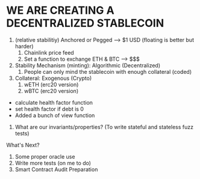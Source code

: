 # WE ARE CREATING A DECENTRALIZED STABLECOIN #

1. (relative stabilitiy) Anchored or Pegged --> $1 USD (floating is better but harder)
   1. Chainlink price feed
   2. Set a function to exchange ETH & BTC --> $$$
2. Stability Mechanism (minting): Algorithmic (Decentralized)
   1. People can only mind the stablecoin with enough collateral (coded)
3. Collateral: Exogenous (Crypto)
   1. wETH (erc20 version)
   2. wBTC (erc20 version)

- calculate health factor function
- set health factor if debt is 0
- Added a bunch of view function

1. What are our invariants/properties? (To write stateful and stateless fuzz tests)

What's Next?
1. Some proper oracle use
2. Write more tests (on me to do)
3. Smart Contract Audit Preparation